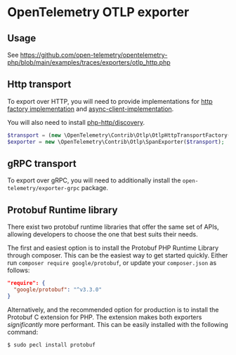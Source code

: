 # OpenTelemetry OTLP exporter

## Usage

See https://github.com/open-telemetry/opentelemetry-php/blob/main/examples/traces/exporters/otlp_http.php

## Http transport

To export over HTTP, you will need to provide implementations for [http factory implementation](https://packagist.org/providers/psr/http-factory-implementation) and [async-client-implementation](https://packagist.org/providers/php-http/async-client-implementation).

You will also need to install [php-http/discovery](https://packagist.org/packages/php-http/discovery).

```php
$transport = (new \OpenTelemetry\Contrib\Otlp\OtlpHttpTransportFactory())->create('http://collector:4318');
$exporter = new \OpenTelemetry\Contrib\Otlp\SpanExporter($transport);
```

## gRPC transport

To export over gRPC, you will need to additionally install the `open-telemetry/exporter-grpc` package.

## Protobuf Runtime library

There exist two protobuf runtime libraries that offer the same set of APIs, allowing developers to choose the one that
best suits their needs.

The first and easiest option is to install the Protobuf PHP Runtime Library through composer. This can be the easiest
way to get started quickly. Either run `composer require google/protobuf`, or update your `composer.json` as follows:

```json
"require": {
  "google/protobuf": "^v3.3.0"
}
```

Alternatively, and the recommended option for production is to install the Protobuf C extension for PHP. The extension
makes both exporters _significantly_ more performant. This can be easily installed with the following command:
```sh
$ sudo pecl install protobuf
```
